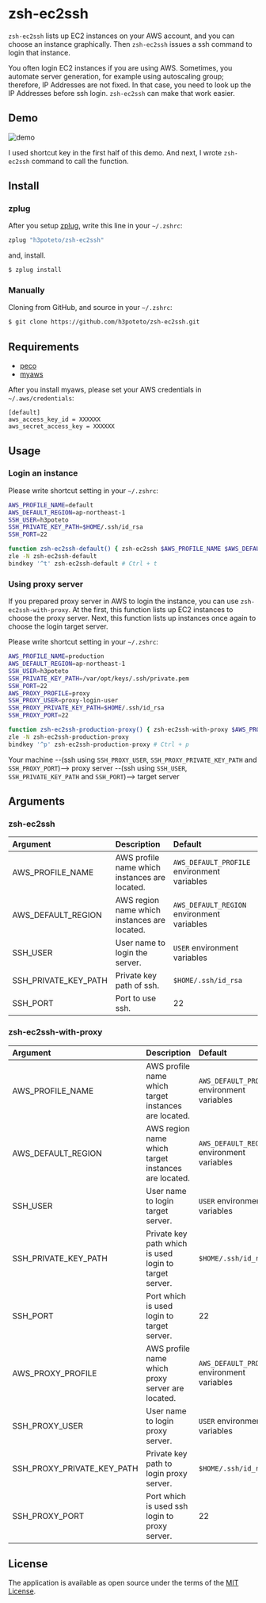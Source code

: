 # zsh-ec2ssh

`zsh-ec2ssh` lists up EC2 instances on your AWS account, and you can choose an instance graphically. Then `zsh-ec2ssh` issues a ssh command to login that instance.

You often login EC2 instances if you are using AWS. Sometimes, you automate server generation, for example using autoscaling group; therefore, IP Addresses are not fixed.
In that case, you need to look up the IP Addresses before ssh login. `zsh-ec2ssh` can make that work easier.

## Demo

![demo](zsh-ec2ssh.gif)

I used shortcut key in the first half of this demo. And next, I wrote `zsh-ec2ssh` command to call the function.

## Install
### zplug

After you setup [zplug](https://github.com/zplug/zplug), write this line in your `~/.zshrc`:

```bash
zplug "h3poteto/zsh-ec2ssh"
```

and, install.

```bash
$ zplug install
```


### Manually

Cloning from GitHub, and source in your `~/.zshrc`:

```bash
$ git clone https://github.com/h3poteto/zsh-ec2ssh.git
```

## Requirements

- [peco](https://github.com/peco/peco)
- [myaws](https://github.com/minamijoyo/myaws)

After you install myaws, please set your AWS credentials in `~/.aws/credentials`:

```
[default]
aws_access_key_id = XXXXXX
aws_secret_access_key = XXXXXX
```

## Usage
### Login an instance

Please write shortcut setting in your `~/.zshrc`:

```bash
AWS_PROFILE_NAME=default
AWS_DEFAULT_REGION=ap-northeast-1
SSH_USER=h3poteto
SSH_PRIVATE_KEY_PATH=$HOME/.ssh/id_rsa
SSH_PORT=22

function zsh-ec2ssh-default() { zsh-ec2ssh $AWS_PROFILE_NAME $AWS_DEFAULT_REGION $SSH_USER $SSH_PRIVATE_KEY_PATH $SSH_PORT }
zle -N zsh-ec2ssh-default
bindkey '^t' zsh-ec2ssh-default # Ctrl + t
```

### Using proxy server

If you prepared proxy server in AWS to login the instance, you can use `zsh-ec2ssh-with-proxy`. At the first, this function lists up EC2 instances to choose the proxy server. Next, this function lists up instances once again to choose the login target server.

Please write shortcut setting in your `~/.zshrc`:

```bash
AWS_PROFILE_NAME=production
AWS_DEFAULT_REGION=ap-northeast-1
SSH_USER=h3poteto
SSH_PRIVATE_KEY_PATH=/var/opt/keys/.ssh/private.pem
SSH_PORT=22
AWS_PROXY_PROFILE=proxy
SSH_PROXY_USER=proxy-login-user
SSH_PROXY_PRIVATE_KEY_PATH=$HOME/.ssh/id_rsa
SSH_PROXY_PORT=22

function zsh-ec2ssh-production-proxy() { zsh-ec2ssh-with-proxy $AWS_PROFILE_NAME $AWS_DEFAULT_REGION $SSH_USER $SSH_PRIVATE_KEY_PATH $SSH_PORT $AWS_PROXY_PROFILE $SSH_PROXY_USER $SSH_PROXY_PRIVATE_KEY_PATH $SSH_PROXY_PORT }
zle -N zsh-ec2ssh-production-proxy
bindkey '^p' zsh-ec2ssh-production-proxy # Ctrl + p
```

Your machine --(ssh using `SSH_PROXY_USER`, `SSH_PROXY_PRIVATE_KEY_PATH` and `SSH_PROXY_PORT`)--> proxy server --(ssh using `SSH_USER`, `SSH_PRIVATE_KEY_PATH` and `SSH_PORT`)--> target server

## Arguments
### zsh-ec2ssh

|Argument|Description|Default|
|:---|:---|:---|
|AWS_PROFILE_NAME|AWS profile name which instances are located.|`AWS_DEFAULT_PROFILE` environment variables|
|AWS_DEFAULT_REGION|AWS region name which instances are located.|`AWS_DEFAULT_REGION` environment variables|
|SSH_USER|User name to login the server.|`USER` environment variables|
|SSH_PRIVATE_KEY_PATH|Private key path of ssh.|`$HOME/.ssh/id_rsa`|
|SSH_PORT|Port to use ssh.|22|

### zsh-ec2ssh-with-proxy

|Argument|Description|Default|
|:---|:---|:---|
|AWS_PROFILE_NAME|AWS profile name which target instances are located.|`AWS_DEFAULT_PROFILE` environment variables|
|AWS_DEFAULT_REGION|AWS region name which target instances are located.|`AWS_DEFAULT_REGION` environment variables|
|SSH_USER|User name to login target server.|`USER` environment variables|
|SSH_PRIVATE_KEY_PATH|Private key path which is used login to target server.|`$HOME/.ssh/id_rsa`|
|SSH_PORT|Port which is used login to target server.|22|
|AWS_PROXY_PROFILE|AWS profile name which proxy server are located.|`AWS_DEFAULT_PROFILE` environment variables|
|SSH_PROXY_USER|User name to login proxy server.|`USER` environment variables|
|SSH_PROXY_PRIVATE_KEY_PATH|Private key path to login proxy server.|`$HOME/.ssh/id_rsa`|
|SSH_PROXY_PORT|Port which is used ssh login to proxy server.|22|

## License

The application is available as open source under the terms of the [MIT License](https://opensource.org/licenses/MIT).
